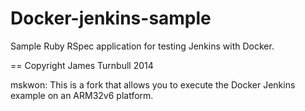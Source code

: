 Docker-jenkins-sample
=====================

Sample Ruby RSpec application for testing Jenkins with Docker.

== Copyright James Turnbull 2014

mskwon: This is a fork that allows you to execute the Docker Jenkins example on an ARM32v6 platform.
